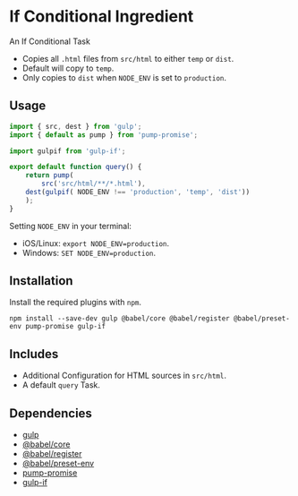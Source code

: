 If Conditional Ingredient
================================================================================

An If Conditional Task

- Copies all `.html` files from `src/html` to either `temp` or `dist`.
- Default will copy to `temp`.
- Only copies to `dist` when `NODE_ENV` is set to `production`.

Usage
--------------------------------------------------------------------------------

```javascript
import { src, dest } from 'gulp';
import { default as pump } from 'pump-promise';

import gulpif from 'gulp-if';

export default function query() {
	return pump(
		src('src/html/**/*.html'),
    dest(gulpif( NODE_ENV !== 'production', 'temp', 'dist'))
	);
}
```

Setting `NODE_ENV` in your terminal:
- iOS/Linux: `export NODE_ENV=production`.
- Windows: `SET NODE_ENV=production`.

Installation
--------------------------------------------------------------------------------

Install the required plugins with `npm`.

`npm install --save-dev gulp @babel/core @babel/register @babel/preset-env pump-promise gulp-if`

Includes
--------------------------------------------------------------------------------

- Additional Configuration for HTML sources in `src/html`.
- A default `query` Task.

Dependencies
--------------------------------------------------------------------------------

- [gulp](https://www.npmjs.com/package/gulp)
- [@babel/core](https://www.npmjs.com/package/@babel/core)
- [@babel/register](https://www.npmjs.com/package/@babel/register)
- [@babel/preset-env](https://www.npmjs.com/package/@babel/preset-env)
- [pump-promise](https://www.npmjs.com/package/pump-promise)
- [gulp-if](https://www.npmjs.com/package/gulp-if)
